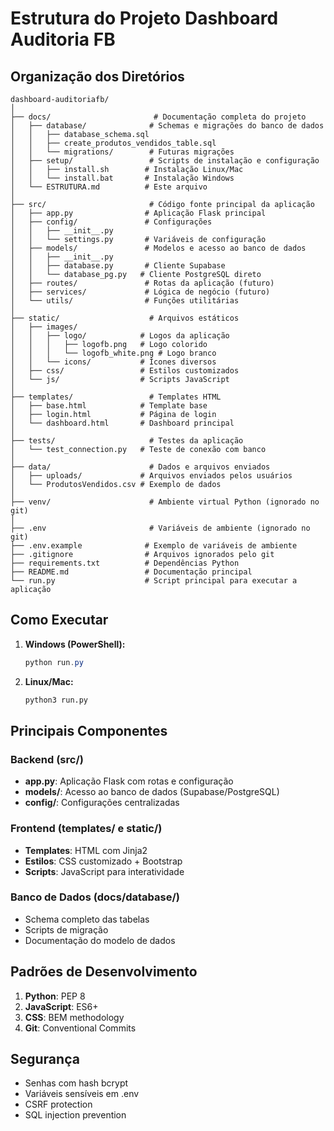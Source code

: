 # Estrutura do Projeto Dashboard Auditoria FB

## Organização dos Diretórios

```
dashboard-auditoriafb/
│
├── docs/                       # Documentação completa do projeto
│   ├── database/              # Schemas e migrações do banco de dados
│   │   ├── database_schema.sql
│   │   ├── create_produtos_vendidos_table.sql
│   │   └── migrations/        # Futuras migrações
│   ├── setup/                 # Scripts de instalação e configuração
│   │   ├── install.sh        # Instalação Linux/Mac
│   │   └── install.bat       # Instalação Windows
│   └── ESTRUTURA.md          # Este arquivo
│
├── src/                       # Código fonte principal da aplicação
│   ├── app.py                # Aplicação Flask principal
│   ├── config/               # Configurações
│   │   ├── __init__.py
│   │   └── settings.py       # Variáveis de configuração
│   ├── models/               # Modelos e acesso ao banco de dados
│   │   ├── __init__.py
│   │   ├── database.py       # Cliente Supabase
│   │   └── database_pg.py   # Cliente PostgreSQL direto
│   ├── routes/               # Rotas da aplicação (futuro)
│   ├── services/             # Lógica de negócio (futuro)
│   └── utils/                # Funções utilitárias
│
├── static/                    # Arquivos estáticos
│   ├── images/
│   │   ├── logo/            # Logos da aplicação
│   │   │   ├── logofb.png   # Logo colorido
│   │   │   └── logofb_white.png # Logo branco
│   │   └── icons/           # Ícones diversos
│   ├── css/                 # Estilos customizados
│   └── js/                  # Scripts JavaScript
│
├── templates/                 # Templates HTML
│   ├── base.html            # Template base
│   ├── login.html           # Página de login
│   └── dashboard.html       # Dashboard principal
│
├── tests/                     # Testes da aplicação
│   └── test_connection.py   # Teste de conexão com banco
│
├── data/                      # Dados e arquivos enviados
│   ├── uploads/             # Arquivos enviados pelos usuários
│   └── ProdutosVendidos.csv # Exemplo de dados
│
├── venv/                      # Ambiente virtual Python (ignorado no git)
│
├── .env                       # Variáveis de ambiente (ignorado no git)
├── .env.example              # Exemplo de variáveis de ambiente
├── .gitignore                # Arquivos ignorados pelo git
├── requirements.txt          # Dependências Python
├── README.md                 # Documentação principal
└── run.py                    # Script principal para executar a aplicação
```

## Como Executar

1. **Windows (PowerShell):**
   ```powershell
   python run.py
   ```

2. **Linux/Mac:**
   ```bash
   python3 run.py
   ```

## Principais Componentes

### Backend (src/)
- **app.py**: Aplicação Flask com rotas e configuração
- **models/**: Acesso ao banco de dados (Supabase/PostgreSQL)
- **config/**: Configurações centralizadas

### Frontend (templates/ e static/)
- **Templates**: HTML com Jinja2
- **Estilos**: CSS customizado + Bootstrap
- **Scripts**: JavaScript para interatividade

### Banco de Dados (docs/database/)
- Schema completo das tabelas
- Scripts de migração
- Documentação do modelo de dados

## Padrões de Desenvolvimento

1. **Python**: PEP 8
2. **JavaScript**: ES6+
3. **CSS**: BEM methodology
4. **Git**: Conventional Commits

## Segurança

- Senhas com hash bcrypt
- Variáveis sensíveis em .env
- CSRF protection
- SQL injection prevention